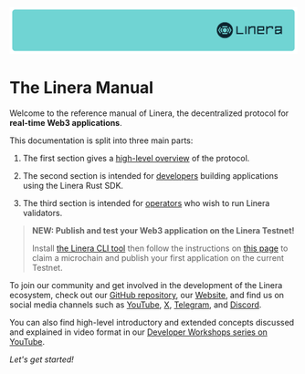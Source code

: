 ![The Linera banner](images/linera_banner_db73e9b.svg)

# The Linera Manual

Welcome to the reference manual of Linera, the decentralized protocol for
**real-time Web3 applications**.

This documentation is split into three main parts:

1. The first section gives a [high-level overview](protocol/overview.md) of the
   protocol.

2. The second section is intended for
   [developers](developers/getting_started.md) building applications using the
   Linera Rust SDK.

3. The third section is intended for [operators](operators/devnets.md) who wish
   to run Linera validators.

> **NEW: Publish and test your Web3 application on the Linera Testnet!**
>
> Install
> [the Linera CLI tool](developers/getting_started/installation.html#installing-from-cratesio)
> then follow the instructions on
> [this page](developers/getting_started/hello_linera.html#using-the-testnet) to
> claim a microchain and publish your first application on the current Testnet.

To join our community and get involved in the development of the Linera
ecosystem, check out our
[GitHub repository](https://github.com/linera-io/linera-protocol), our
[Website](https://linera.io), and find us on social media channels such as
[YouTube](https://www.youtube.com/@linera_io), [X](https://x.com/linera_io),
[Telegram](https://t.me/linera_official), and
[Discord](https://discord.gg/linera).

You can also find high-level introductory and extended concepts
discussed and explained in video format in our [Developer Workshops
series on
YouTube](https://www.youtube.com/watch?v=0pym5NkVLWs&list=PLdGxlJxLrfgIk7KsD88FnhILcnnzjyoYK).

_Let's get started!_
